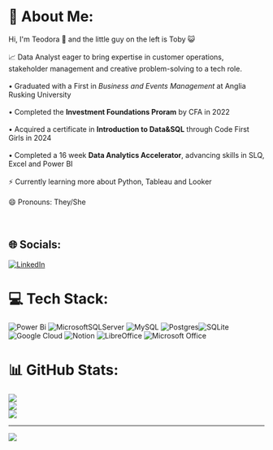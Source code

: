 # 💫 About Me:
Hi, I'm Teodora 👋 and the little guy on the left is Toby :smiley_cat: 
<br><br>📈 Data Analyst eager to bring expertise in customer operations, stakeholder management and creative problem-solving to a tech role.<br><br>•
Graduated with a First in *Business and Events Management* at Anglia Rusking University<br><br>• Completed the **Investment Foundations Proram** by CFA in 2022<br><br>• Acquired a certificate in **Introduction to Data&SQL** through Code First Girls in 2024<br><br>• Completed a 16 week **Data Analytics Accelerator**, advancing skills in SLQ, Excel and Power BI<br><br>⚡ Currently learning more about Python, Tableau and Looker<br><br>😄 Pronouns: They/She<br><br><br>


## 🌐 Socials:
[![LinkedIn](https://img.shields.io/badge/LinkedIn-%230077B5.svg?logo=linkedin&logoColor=white)](https://linkedin.com/in/teodora-m-dimitrova/) 

# 💻 Tech Stack:
![Power Bi](https://img.shields.io/badge/power_bi-F2C811?style=for-the-badge&logo=powerbi&logoColor=black) ![MicrosoftSQLServer](https://img.shields.io/badge/Microsoft%20SQL%20Server-CC2927?style=for-the-badge&logo=microsoft%20sql%20server&logoColor=white) ![MySQL](https://img.shields.io/badge/mysql-4479A1.svg?style=for-the-badge&logo=mysql&logoColor=white) ![Postgres](https://img.shields.io/badge/postgres-%23316192.svg?style=for-the-badge&logo=postgresql&logoColor=white)![SQLite](https://img.shields.io/badge/sqlite-%2307405e.svg?style=for-the-badge&logo=sqlite&logoColor=white) ![Google Cloud](https://img.shields.io/badge/GoogleCloud-%234285F4.svg?style=for-the-badge&logo=google-cloud&logoColor=white) ![Notion](https://img.shields.io/badge/Notion-%23000000.svg?style=for-the-badge&logo=notion&logoColor=white)	![LibreOffice](https://img.shields.io/badge/LibreOffice-%2318A303?style=for-the-badge&logo=LibreOffice&logoColor=white) ![Microsoft Office](https://img.shields.io/badge/Microsoft_Office-D83B01?style=for-the-badge&logo=microsoft-office&logoColor=white)
# 📊 GitHub Stats:
![](https://github-readme-stats.vercel.app/api?username=Tedi-D&theme=dark&hide_border=false&include_all_commits=false&count_private=false)<br/>
![](https://nirzak-streak-stats.vercel.app/?user=Tedi-D&theme=dark&hide_border=false)<br/>
![](https://github-readme-stats.vercel.app/api/top-langs/?username=Tedi-D&theme=dark&hide_border=false&include_all_commits=false&count_private=false&layout=compact)

---
[![](https://visitcount.itsvg.in/api?id=Tedi-D&icon=0&color=0)](https://visitcount.itsvg.in)
